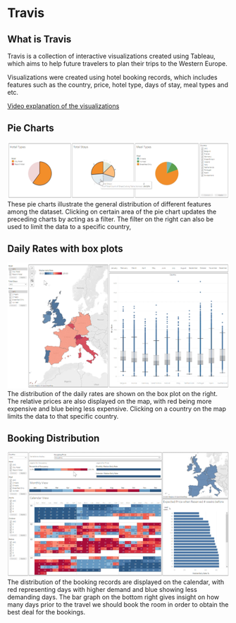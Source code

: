 # Travis
## What is Travis
Travis is a collection of interactive visualizations created using Tableau, which aims to help future travelers to plan their trips to the Western Europe.

Visualizations were created using hotel booking records, which includes features such as the country, price, hotel type, days of stay, meal types and etc.

[Video explanation of the visualizations](https://youtu.be/VmElek1NzuA)

## Pie Charts
![piechart](/images/pie.png)
These pie charts illustrate the general distribution of different features among the dataset. Clicking on certain area of the pie chart updates the preceding charts by acting as a filter. The filter on the right can also be used to limit the data to a specific country,

## Daily Rates with box plots
![box](/images/box.png)
The distribution of the daily rates are shown on the box plot on the right. The relative prices are also displayed on the map, with red being more expensive and blue being less expensive. Clicking on a country on the map limits the data to that specific country.

## Booking Distribution
![calendar](/images/calendar.png)
The distribution of the booking records are displayed on the calendar, with red representing days with higher demand and blue showing less demanding days. The bar graph on the bottom right gives insight on how many days prior to the travel we should book the room in order to obtain the best deal for the bookings. 
